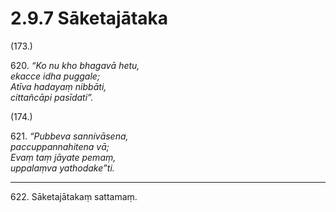 # 2.9.7 Sāketajātaka

(173.)

620\. _“Ko nu kho bhagavā hetu,_  
_ekacce idha puggale;_  
_Atīva hadayaṃ nibbāti,_  
_cittañcāpi pasīdati”._  

(174.)

621\. _“Pubbeva sannivāsena,_  
_paccuppannahitena vā;_  
_Evaṃ taṃ jāyate pemaṃ,_  
_uppalaṃva yathodake”ti._  

---

622\. Sāketajātakaṃ sattamaṃ.
